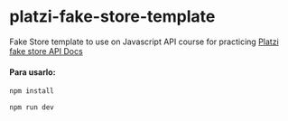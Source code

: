 # platzi-fake-store-template

Fake Store template to use on Javascript API course for practicing
[Platzi fake store API Docs](https://fakeapi.platzi.com/doc/introduction)

#### Para usarlo:
```sh
npm install
```
```sh
npm run dev
```
